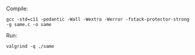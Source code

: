 
Compile:
```
gcc -std=c11 -pedantic -Wall -Wextra -Werror -fstack-protector-strong -g same.c -o same
```

Run:
```
valgrind -q ./same
```
